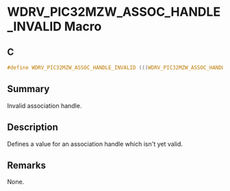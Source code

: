 # WDRV_PIC32MZW_ASSOC_HANDLE_INVALID Macro

## C

```c
#define WDRV_PIC32MZW_ASSOC_HANDLE_INVALID (((WDRV_PIC32MZW_ASSOC_HANDLE) -1))

```

## Summary

Invalid association handle.  

## Description

Defines a value for an association handle which isn't yet valid.

## Remarks

None. 

